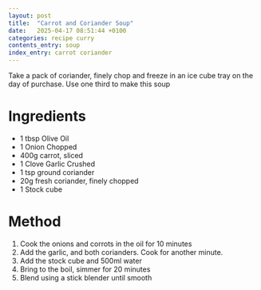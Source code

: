 ```yaml
---
layout: post
title:  "Carrot and Coriander Soup"
date:   2025-04-17 08:51:44 +0100
categories: recipe curry
contents_entry: soup
index_entry: carrot coriander
---
```


Take a pack of coriander, finely chop and freeze in an ice cube tray on the 
day of purchase. Use one third to make this soup

# Ingredients

- 1 tbsp Olive Oil
- 1 Onion Chopped
- 400g carrot, sliced
- 1 Clove Garlic Crushed
- 1 tsp ground coriander
- 20g fresh coriander, finely chopped
- 1 Stock cube

# Method

1. Cook the onions and corrots in the oil for 10 minutes 
1. Add the garlic, and both corianders. Cook for another minute.
1. Add the stock cube and 500ml water
1. Bring to the boil, simmer for 20 minutes
1. Blend using a stick blender until smooth


